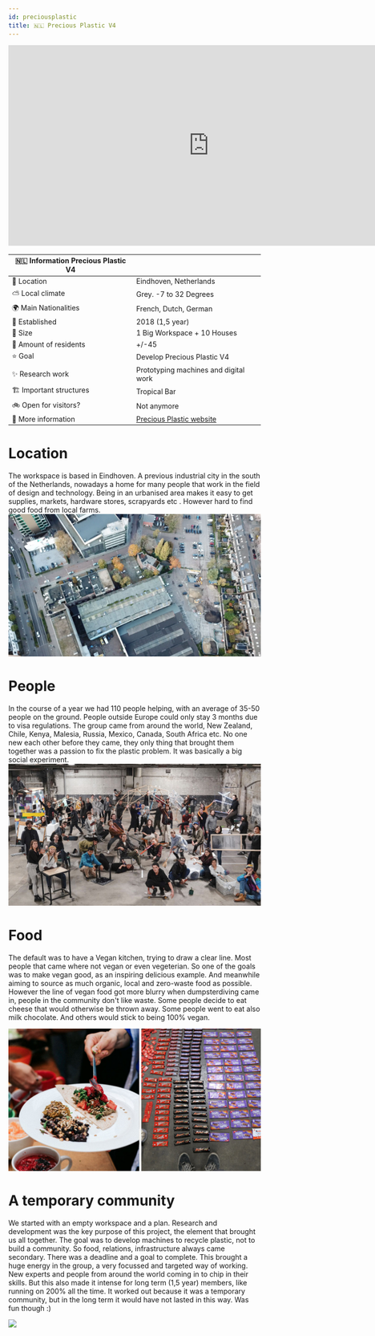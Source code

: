 ```yaml
---
id: preciousplastic
title: 🇳🇱 Precious Plastic V4
---
```


<div class="videocontainer">
  <iframe width="800" height="400" src="https://www.youtube.com/embed/BhM-aucZuIA" frameborder="0" allow="accelerometer; autoplay; encrypted-media; gyroscope; picture-in-picture" allowfullscreen></iframe>
</div>


🇳🇱 Information Precious Plastic V4  |     |
---                       | ---|
📍 Location                  | Eindhoven, Netherlands   |
⛅️ Local climate             | Grey. -7 to 32 Degrees   |
🌍 Main Nationalities        | French, Dutch, German   |
🚩 Established               | 2018 (1,5 year) |
🌳 Size                      | 1 Big Workspace + 10 Houses  |
🙂 Amount of residents       | +/-45   |
⭐️ Goal                      | Develop Precious Plastic V4   |
✨ Research work             | Prototyping machines and digital work  |
🏗 Important structures      | Tropical Bar   |
🚲 Open for visitors?        | Not anymore   |
📰 More information          | [Precious Plastic website](https://www.preciousplastic.com)  |

# Location
The workspace is based in Eindhoven. A previous industrial city in the south of the Netherlands, nowadays a home for many people that work in the field of design and technology. Being in an urbanised area makes it easy to get supplies, markets, hardware stores, scrapyards etc . However hard to find good food from local farms.
<img src="../assets/research/eindhoven-location.jpg"/>

# People
In the course of a year we had 110 people helping, with an average of 35-50 people on the ground. People outside Europe could only stay 3 months due to visa regulations. The group came from around the world, New Zealand, Chile, Kenya, Malesia, Russia, Mexico, Canada, South Africa etc. No one new each other before they came, they only thing that brought them together was a passion to fix the plastic problem. It was basically a big social experiment.
<img src="../assets/research/v4-team.jpg"/>

# Food
The default was to have a Vegan kitchen, trying to draw a clear line. Most people that came where not vegan or even vegeterian. So one of the goals was to make vegan good, as an inspiring delicious example. And meanwhile aiming to source as much organic, local and zero-waste food as possible. However the line of vegan food got more blurry when dumpsterdiving came in, people in the community don't like waste. Some people decide to eat cheese that would otherwise be thrown away. Some people went to eat also milk chocolate. And others would stick to being 100% vegan.

<img src="../assets/research/v4-food.jpg"/>

# A temporary community
We started with an empty workspace and a plan. Research and development was the key purpose of this project, the element that brought us all together. The goal was to develop machines to recycle plastic, not to build a community. So food, relations, infrastructure always came secondary. There was a deadline and a goal to complete. This brought a huge energy in the group, a very focussed and targeted way of working. New experts and people from around the world coming in to chip in their skills. But this also made it intense for long term (1,5 year) members, like running on 200% all the time. It worked out because it was a temporary community, but in the long term it would have not lasted in this way.
Was fun though :)

<img src="../assets/research/v4transformation.gif"/>
